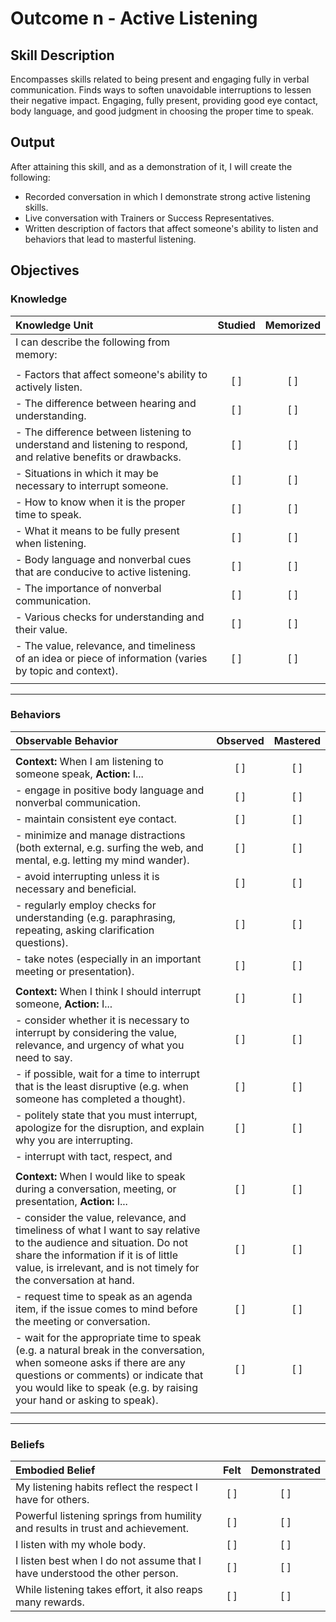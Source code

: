 # Outcome n - Active Listening


## Skill Description

Encompasses skills related to being present and engaging fully in verbal communication. Finds ways to soften unavoidable interruptions to lessen their negative impact. Engaging, fully present, providing good eye contact, body language, and good judgment in choosing the proper time to speak.


## Output

After attaining this skill, and as a demonstration of it, I will create the following:

- Recorded conversation in which I demonstrate strong active listening skills.
- Live conversation with Trainers or Success Representatives.
- Written description of factors that affect someone's ability to listen and behaviors that lead to masterful listening.


## Objectives

### Knowledge


| Knowledge Unit | Studied | Memorized |
|:---|:---:|:---:|
| I can describe the following from memory: | | |
| | | |
| - Factors that affect someone's ability to actively listen. | [ ] | [ ] |
| - The difference between hearing and understanding. | [ ] | [ ] |
| - The difference between listening to understand and listening to respond, and relative benefits or drawbacks. | [ ] | [ ] |
| - Situations in which it may be necessary to interrupt someone. | [ ] | [ ] |
| - How to know when it is the proper time to speak. | [ ] | [ ] |
| - What it means to be fully present when listening. | [ ] | [ ] |
| - Body language and nonverbal cues that are conducive to active listening. | [ ] | [ ] |
| - The importance of nonverbal communication. | [ ] | [ ] |
| - Various checks for understanding and their value. | [ ] | [ ] |
| - The value, relevance, and timeliness of an idea or piece of information (varies by topic and context). | [ ] | [ ] |
| | | |


---

### Behaviors

| Observable Behavior | Observed | Mastered |
|:---|:---:|:---:|
| | | |
| **Context:** When I am listening to someone speak, **Action:** I... | [ ] | [ ] |
| - engage in positive body language and nonverbal communication. | [ ] | [ ] |
| - maintain consistent eye contact. | [ ] | [ ] |
| - minimize and manage distractions (both external, e.g. surfing the web, and mental, e.g. letting my mind wander). | [ ] | [ ] |
| - avoid interrupting unless it is necessary and beneficial. | [ ] | [ ] |
| - regularly employ checks for understanding (e.g. paraphrasing, repeating, asking clarification questions). | [ ] | [ ] |
| - take notes (especially in an important meeting or presentation).  | [ ] | [ ] |
| | | |
| **Context:** When I think I should interrupt someone, **Action:** I... | [ ] | [ ] |
| - consider whether it is necessary to interrupt by considering the value, relevance, and urgency of what you need to say. | [ ] | [ ] |
| - if possible, wait for a time to interrupt that is the least disruptive (e.g. when someone has completed a thought). | [ ] | [ ] |
| - politely state that you must interrupt, apologize for the disruption, and explain why you are interrupting. | [ ] | [ ] |
| - interrupt with tact, respect, and 
| | | |
| **Context:** When I would like to speak during a conversation, meeting, or presentation, **Action:** I... | [ ] | [ ] |
| - consider the value, relevance, and timeliness of what I want to say relative to the audience and situation. Do not share the information if it is of little value, is irrelevant, and is not timely for the conversation at hand. | [ ] | [ ] |
| - request time to speak as an agenda item, if the issue comes to mind before the meeting or conversation. | [ ] | [ ] |
| - wait for the appropriate time to speak (e.g. a natural break in the conversation, when someone asks if there are any questions or comments) or indicate that you would like to speak (e.g. by raising your hand or asking to speak). | [ ] | [ ] |
| | | |

---


### Beliefs


| Embodied Belief | Felt | Demonstrated |
|:---|:---:|:---:|
| My listening habits reflect the respect I have for others. | [ ] | [ ] |
| Powerful listening springs from humility and results in trust and achievement. | [ ] | [ ] |
| I listen with my whole body. | [ ] | [ ] |
| I listen best when I do not assume that I have understood the other person. | [ ] | [ ] |
| While listening takes effort, it also reaps many rewards. | [ ] | [ ] |